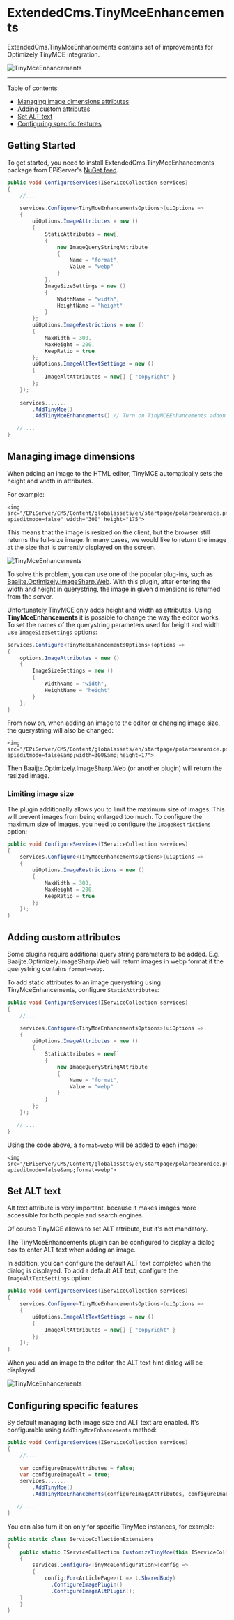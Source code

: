 # ExtendedCms.TinyMceEnhancements

ExtendedCms.TinyMceEnhancements contains set of improvements for Optimizely TinyMCE integration.

![TinyMceEnhancements](documentation/assets/TinyMceEnhancements.jpg "TinyMceEnhancements")

---

Table of contents:
* [Managing image dimensions attributes](#managing-image-dimensions)
* [Adding custom attributes](#adding-custom-attributes)
* [Set ALT text](#set-alt-text)
* [Configuring specific features](#configuring-specific-features)

## Getting Started

To get started, you need to install ExtendedCms.TinyMceEnhancements package from EPiServer's [NuGet feed](https://nuget.episerver.com/package/?id=ExtendedCms.TinyMceEnhancements).

```csharp
public void ConfigureServices(IServiceCollection services)
{
    //...

    services.Configure<TinyMceEnhancementsOptions>(uiOptions =>
    {
        uiOptions.ImageAttributes = new ()
        {
            StaticAttributes = new[]
            {
                new ImageQueryStringAttribute
                {
                    Name = "format",
                    Value = "webp"
                }
            },
            ImageSizeSettings = new ()
            {
                WidthName = "width",
                HeightName = "height"
            }
        };
        uiOptions.ImageRestrictions = new ()
        {
            MaxWidth = 300,
            MaxHeight = 200,
            KeepRatio = true
        };
        uiOptions.ImageAltTextSettings = new ()
        {
            ImageAltAttributes = new[] { "copyright" }
        };
    });
    
    services.......
        .AddTinyMce()
        .AddTinyMceEnhancements() // Turn on TinyMCEEnhancements addon

   // ...
}
````

## Managing image dimensions

When adding an image to the HTML editor, TinyMCE automatically sets the height and width in attributes.

For example:
````
<img src="/EPiServer/CMS/Content/globalassets/en/startpage/polarbearonice.png,,128?epieditmode=false" width="300" height="175">
````

This means that the image is resized on the client, but the browser still returns the full-size image. In many cases, we would like to return the image at the size that is currently displayed on the screen.

![TinyMceEnhancements](documentation/assets/TinyMceEnhancements_set_size.jpg "TinyMceEnhancements")

To solve this problem, you can use one of the popular plug-ins, such as [Baaijte.Optimizely.ImageSharp.Web](https://github.com/vnbaaij/Baaijte.Optimizely.ImageSharp.Web). With this plugin, after entering the width and height in querystring, the image in given dimensions is returned from the server.

Unfortunately TinyMCE only adds height and width as attributes. Using **TinyMceEnhancements** it is possible to change the way the editor works. To set the names of the querystring parameters used for height and width use `ImageSizeSettings` options:

````csharp
services.Configure<TinyMceEnhancementsOptions>(options =>
{
    options.ImageAttributes = new ()
    {
        ImageSizeSettings = new ()
        {
            WidthName = "width",
            HeightName = "height"
        }
    };
}
````

From now on, when adding an image to the editor or changing image size, the querystring will also be changed:

````
<img src="/EPiServer/CMS/Content/globalassets/en/startpage/polarbearonice.png,,128?epieditmode=false&amp;width=300&amp;height=17">
````

Then Baaijte.Optimizely.ImageSharp.Web (or another plugin) will return the resized image.

### Limiting image size

The plugin additionally allows you to limit the maximum size of images. This will prevent images from being enlarged too much.
To configure the maximum size of images, you need to configure the `ImageRestrictions` option:

````csharp
public void ConfigureServices(IServiceCollection services)
{
    services.Configure<TinyMceEnhancementsOptions>(uiOptions =>
    {
        uiOptions.ImageRestrictions = new ()
        {
            MaxWidth = 300,
            MaxHeight = 200,
            KeepRatio = true
        };
    });
}
````

## Adding custom attributes

Some plugins require additional query string parameters to be added. E.g. Baaijte.Optimizely.ImageSharp.Web will return images in webp format if the querystring contains `format=webp`.

To add static attributes to an image querystring using TinyMceEnhancements, configure `StaticAttributes`:


````csharp
public void ConfigureServices(IServiceCollection services)
{
    //...

    services.Configure<TinyMceEnhancementsOptions>(uiOptions =>.
    {
        uiOptions.ImageAttributes = new ()
        {
            StaticAttributes = new[]
            {
                new ImageQueryStringAttribute
                {
                    Name = "format",
                    Value = "webp"
                }
            }
        };
    });

   // ...
}
````

Using the code above, a `format=webp` will be added to each image:

````
<img src="/EPiServer/CMS/Content/globalassets/en/startpage/polarbearonice.png,,128?epieditmode=false&amp;format=webp">
````

## Set ALT text

Alt text attribute is very important, because it makes images more accessible for both people and search engines.

Of course TinyMCE allows to set ALT attribute, but it's not mandatory.

The TinyMceEnhancements plugin can be configured to display a dialog box to enter ALT text when adding an image.

In addition, you can configure the default ALT text completed when the dialog is displayed. To add a default ALT text, configure the `ImageAltTextSettings` option:

````csharp
public void ConfigureServices(IServiceCollection services)
{
    services.Configure<TinyMceEnhancementsOptions>(uiOptions =>
    {
        uiOptions.ImageAltTextSettings = new ()
        {
            ImageAltAttributes = new[] { "copyright" }
        };
    });
}
````

When you add an image to the editor, the ALT text hint dialog will be displayed.

![TinyMceEnhancements](documentation/assets/TinyMceEnhancements_set_alt_text.jpg "TinyMceEnhancements")

## Configuring specific features

By default managing both image size and ALT text are enabled. It's configurable using `AddTinyMceEnhancements` method:

```csharp
public void ConfigureServices(IServiceCollection services)
{
    //...

    var configureImageAttributes = false;
    var configureImageAlt = true;
    services.......
        .AddTinyMce()
        .AddTinyMceEnhancements(configureImageAttributes, configureImageAlt) // Turn on TinyMCEEnhancements addon

   // ...
}
````

You can also turn it on only for specific TinyMce instances, for example:

````csharp
public static class ServiceCollectionExtensions
{
    public static IServiceCollection CustomizeTinyMce(this IServiceCollection services)
    {
        services.Configure<TinyMceConfiguration>(config =>
        {
            config.For<ArticlePage>(t => t.SharedBody)
              .ConfigureImagePlugin()
              .ConfigureImageAltPlugin();
	}
    }
}
````


